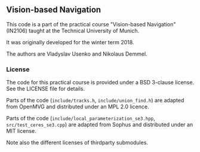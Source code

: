 ## Vision-based Navigation

This code is a part of the practical course "Vision-based Navigation" (IN2106) taught at the Technical University of Munich.

It was originally developed for the winter term 2018.

The authors are Vladyslav Usenko and Nikolaus Demmel.

### License

The code for this practical course is provided under a BSD 3-clause license. See the LICENSE file for details.

Parts of the code (`include/tracks.h`, `include/union_find.h`) are adapted from OpenMVG and distributed under an MPL 2.0 licence.

Parts of the code (`include/local_parameterization_se3.hpp`, `src/test_ceres_se3.cpp`) are adapted from Sophus and distributed under an MIT license.

Note also the different licenses of thirdparty submodules.
